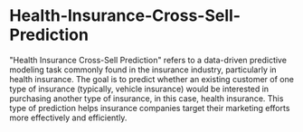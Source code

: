 # Health-Insurance-Cross-Sell-Prediction
"Health Insurance Cross-Sell Prediction" refers to a data-driven predictive modeling task commonly found in the insurance industry, particularly in health insurance. The goal is to predict whether an existing customer of one type of insurance (typically, vehicle insurance) would be interested in purchasing another type of insurance, in this case, health insurance. This type of prediction helps insurance companies target their marketing efforts more effectively and efficiently.
